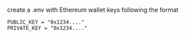 create a .env with Ethereum wallet keys following the format
```
PUBLIC_KEY = "0x1234...."
PRIVATE_KEY = "0x1234...."
```
